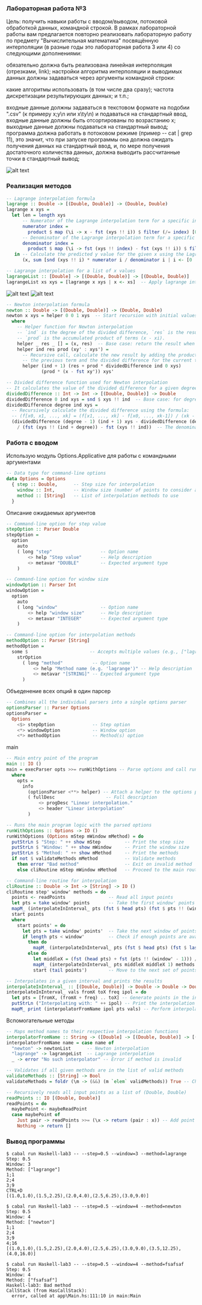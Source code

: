 ### Лабораторная работа №3
Цель: получить навыки работы с вводом/выводом, потоковой обработкой данных, командной строкой.
В рамках лабораторной работы вам предлагается повторно реализовать лабораторную работу по предмету "Вычислительная математика" посвящённую интерполяции (в разные годы это лабораторная работа 3 или 4) со следующими дополнениями:

обязательно должна быть реализована линейная интерполяция (отрезками, link);
настройки алгоритма интерполяции и выводимых данных должны задаваться через аргументы командной строки:

какие алгоритмы использовать (в том числе два сразу);
частота дискретизации результирующих данных;
и т.п.;

входные данные должны задаваться в текстовом формате на подобии ".csv" (к примеру x;y\n или x\ty\n) и подаваться на стандартный ввод, входные данные должны быть отсортированы по возрастанию x;
выходные данные должны подаваться на стандартный вывод;
программа должна работать в потоковом режиме (пример -- cat | grep 11), это значит, что при запуске программы она должна ожидать получения данных на стандартный ввод, и, по мере получения достаточного количества данных, должна выводить рассчитанные точки в стандартный вывод;

![alt text](image.png)
### Реализация методов
```haskell
-- Lagrange interpolation formula
lagrange :: Double -> [(Double, Double)] -> (Double, Double)
lagrange x xys =
  let len = length xys
      -- Numerator of the Lagrange interpolation term for a specific index
      numerator index = 
        product $ map (\i -> x - fst (xys !! i)) $ filter (/= index) [0 .. len - 1]
      -- Denominator of the Lagrange interpolation term for a specific index
      denominator index = 
        product $ map (\i -> fst (xys !! index) - fst (xys !! i)) $ filter (/= index) [0 .. len - 1]
   in -- Calculate the predicted y value for the given x using the Lagrange interpolation formula
      (x, sum [snd (xys !! i) * numerator i / denominator i | i <- [0 .. len - 1]])
```
```haskell
-- Lagrange interpolation for a list of x values
lagrangeList :: [Double] -> [(Double, Double)] -> [(Double, Double)]
lagrangeList xs xys = [lagrange x xys | x <- xs]  -- Apply lagrange interpolation to each x in xs
```

![alt text](image-1.png)
![alt text](image-2.png)
```haskell
-- Newton interpolation formula
newton :: Double -> [(Double, Double)] -> (Double, Double)
newton x xys = helper 0 0 1 xys  -- Start recursion with initial values
  where
    -- Helper function for Newton interpolation
    -- `ind` is the degree of the divided difference, `res` is the result so far,
    -- `prod` is the accumulated product of terms (x - xi).
    helper _ res _ [] = (x, res)  -- Base case: return the result when the list is empty
    helper ind res prod (xy' : xys') = 
      -- Recursive call, calculate the new result by adding the product of
      -- the previous term and the divided difference for the current term.
      helper (ind + 1) (res + prod * dividedDifference ind 0 xys) 
             (prod * (x - fst xy')) xys'

```
```haskell
-- Divided difference function used for Newton interpolation
-- It calculates the value of the divided difference for a given degree of interpolation.
dividedDifference :: Int -> Int -> [(Double, Double)] -> Double
dividedDifference 0 ind xys = snd $ xys !! ind  -- Base case: for degree 0, return the y-value at index `ind`
dividedDifference degree ind xys =
  -- Recursively calculate the divided difference using the formula:
  -- (f[x0, x1, ..., xk] = (f[x1, ..., xk] - f[x0, ..., xk-1]) / (xk - x0))
  (dividedDifference (degree - 1) (ind + 1) xys - dividedDifference (degree - 1) ind xys)
    / (fst (xys !! (ind + degree)) - fst (xys !! ind))  -- The denominator is the difference in x-values

```
### Работа с вводом
Использую модуль  Options.Applicative для работы с командными аргументами
```haskell
-- Data type for command-line options
data Options = Options
  { step :: Double,      -- Step size for interpolation
    window :: Int,       -- Window size (number of points to consider at a time)
    method :: [String]   -- List of interpolation methods to use
  }
```
Описание ожидаемых аргументов
```haskell
-- Command-line option for step value
stepOption :: Parser Double
stepOption =
  option
    auto
    ( long "step"                  -- Option name
        <> help "Step value"       -- Help description
        <> metavar "DOUBLE"        -- Expected argument type
    )

-- Command-line option for window size
windowOption :: Parser Int
windowOption =
  option
    auto
    ( long "window"                -- Option name
        <> help "window size"      -- Help description
        <> metavar "INTEGER"       -- Expected argument type
    )

-- Command-line option for interpolation methods
methodOption :: Parser [String]
methodOption =
  some $                       -- Accepts multiple values (e.g., ["lagrange", "newton"])
    strOption
      ( long "method"           -- Option name
          <> help "Method name (e.g. 'lagrange')" -- Help description
          <> metavar "[STRING]" -- Expected argument type
      )
```
Объеденение всеx опций в один парсер
```haskell
-- Combines all the individual parsers into a single options parser
optionsParser :: Parser Options
optionsParser =
  Options
    <$> stepOption              -- Step option
    <*> windowOption            -- Window option
    <*> methodOption            -- Method(s) option

```
main
```haskell
-- Main entry point of the program
main :: IO ()
main = execParser opts >>= runWithOptions -- Parse options and call runWithOptions
  where
    opts =
      info
        (optionsParser <**> helper) -- Attach a helper to the options parser
        ( fullDesc                   -- Full description
            <> progDesc "Linear interpolation."
            <> header "Linear interpolation"
        )

```
```haskell
-- Runs the main program logic with the parsed options
runWithOptions :: Options -> IO ()
runWithOptions (Options mStep mWindow mMethod) = do
  putStrLn $ "Step: " ++ show mStep         -- Print the step size
  putStrLn $ "Window: " ++ show mWindow     -- Print the window size
  putStrLn $ "Method: " ++ show mMethod     -- Print the methods
  if not $ validateMethods mMethod          -- Validate methods
    then error "Bad method"                 -- Exit on invalid method
    else cliRoutine mStep mWindow mMethod   -- Proceed to the main routine

-- Command-line routine for interpolation
cliRoutine :: Double -> Int -> [String] -> IO ()
cliRoutine step' window' methods = do
  points <- readPoints                -- Read all input points
  let pts = take window' points       -- Take the first window' points
  mapM_ (interpolateInInterval_ pts (fst $ head pts) (fst $ pts !! (window' - 1)) step') methods
  start points
  where
    start points' = do
      let pts = take window' points'  -- Take the next window of points
      if length pts < window'         -- Check if enough points are available
        then do
          mapM_ (interpolateInInterval_ pts (fst $ head pts) (fst $ last pts) step') methods
        else do
          let middleX = (fst (head pts) + fst (pts !! (window' - 1))) / 2 -- Midpoint
          mapM_ (interpolateInInterval_ pts middleX middleX 1) methods
          start (tail points')        -- Move to the next set of points

-- Interpolates in a given interval and prints the results
interpolateInInterval_ :: [(Double, Double)] -> Double -> Double -> Double -> String -> IO ()
interpolateInInterval_ vals fromX toX freq ipol = do
  let pts = [fromX, (fromX + freq) .. toX] -- Generate points in the interval
  putStrLn ("Interpolating with: " ++ ipol) -- Print the interpolation method
  mapM_ print (interpolatorFromName ipol pts vals) -- Perform interpolation and print results
```
Вспомогательные методы
```haskell
-- Maps method names to their respective interpolation functions
interpolatorFromName :: String -> ([Double] -> [(Double, Double)] -> [(Double, Double)])
interpolatorFromName name = case name of
  "newton" -> newtonList      -- Newton interpolation
  "lagrange" -> lagrangeList  -- Lagrange interpolation
  _ -> error "No such interpolator" -- Error if method is invalid
```
```haskell
-- Validates if all given methods are in the list of valid methods
validateMethods :: [String] -> Bool
validateMethods = foldr (\m -> (&&) (m `elem` validMethods)) True -- Check all methods
```

```haskell
-- Recursively reads all input points as a list of (Double, Double)
readPoints :: IO [(Double, Double)]
readPoints = do
  maybePoint <- maybeReadPoint
  case maybePoint of
    Just pair -> readPoints >>= (\x -> return (pair : x)) -- Add point to the list
    Nothing -> return []    
```
### Вывод программы

```
$ cabal run Haskell-lab3 -- --step=0.5 --window=3 --method=lagrange
Step: 0.5
Window: 3
Method: ["lagrange"]
1;1
2;4
3;9
CTRL+D
[(1.0,1.0),(1.5,2.25),(2.0,4.0),(2.5,6.25),(3.0,9.0)]
```
```
$ cabal run Haskell-lab3 -- --step=0.5 --window=4 --method=newton
Step: 0.5
Window: 4
Method: ["newton"]
1;1
2;4
3;9
4;16
[(1.0,1.0),(1.5,2.25),(2.0,4.0),(2.5,6.25),(3.0,9.0),(3.5,12.25),(4.0,16.0)]
```

```
$ cabal run Haskell-lab3 -- --step=0.5 --window=4 --method=fsafsaf
Step: 0.5
Window: 4
Method: ["fsafsaf"]
Haskell-lab3: Bad method
CallStack (from HasCallStack):
  error, called at app\Main.hs:111:10 in main:Main
```